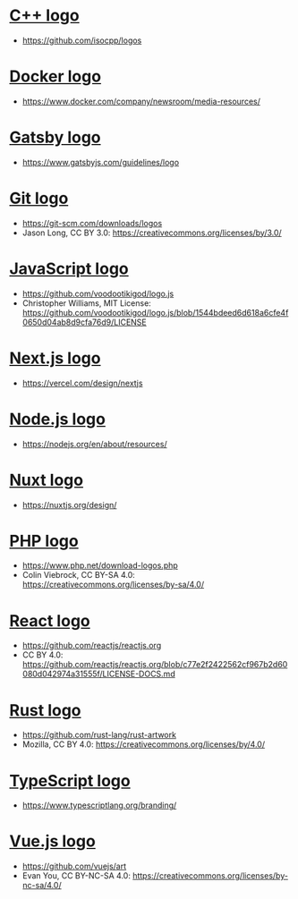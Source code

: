 # [C++ logo](cpp.svg)

- https://github.com/isocpp/logos

# [Docker logo](docker.webp)

- https://www.docker.com/company/newsroom/media-resources/

# [Gatsby logo](gatsby.svg)

- https://www.gatsbyjs.com/guidelines/logo

# [Git logo](git.svg)

- https://git-scm.com/downloads/logos
- Jason Long, CC BY 3.0: https://creativecommons.org/licenses/by/3.0/

# [JavaScript logo](javascript.svg)

- https://github.com/voodootikigod/logo.js
- Christopher Williams, MIT License: https://github.com/voodootikigod/logo.js/blob/1544bdeed6d618a6cfe4f0650d04ab8d9cfa76d9/LICENSE

# [Next.js logo](nextjs.svg)

- https://vercel.com/design/nextjs

# [Node.js logo](nodejs.svg)

- https://nodejs.org/en/about/resources/

# [Nuxt logo](nuxt.svg)

- https://nuxtjs.org/design/

# [PHP logo](php.svg)

- https://www.php.net/download-logos.php
- Colin Viebrock, CC BY-SA 4.0: https://creativecommons.org/licenses/by-sa/4.0/

# [React logo](react.svg)

- https://github.com/reactjs/reactjs.org
- CC BY 4.0: https://github.com/reactjs/reactjs.org/blob/c77e2f2422562cf967b2d60080d042974a31555f/LICENSE-DOCS.md

# [Rust logo](rust.svg)

- https://github.com/rust-lang/rust-artwork
- Mozilla, CC BY 4.0: https://creativecommons.org/licenses/by/4.0/

# [TypeScript logo](typescript.svg)

- https://www.typescriptlang.org/branding/

# [Vue.js logo](vuejs.svg)

- https://github.com/vuejs/art
- Evan You, CC BY-NC-SA 4.0: https://creativecommons.org/licenses/by-nc-sa/4.0/
